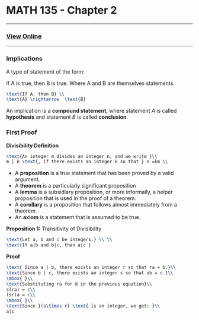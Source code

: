 # MATH 135 - Chapter 2

__________________________________________
### [View Online](http://notepag.es/IlplcH)
__________________________________________


### Implications 

A type of statement of the form:

If A is true, then B is true. Where A and B are themselves statements.


```tex
\text{If A, then B} \\
\text{A} \rightarrow  \text{B}
```

An implication is a **compound statement**, where statement *A* is called **hypothesis** and statement *B* is called **conclusion**.

### First Proof

**Divisibility Definition**

```tex
\text{An integer m divides an integer n, and we write }\\
m | n \text{, if there exists an integer k so that } n =km \\
```


- A **proposition** is a true statement that has been proved by a valid argument.
- A **theorem** is a particularly significant proposition
- A **lemma** is a subsidiary proposition, or more informally, a helper proposition that is used in the proof of a theorem.
- A **corollary** is a proposition that follows almost immediately from a theorem.
- An **axiom** is a statement that is assumed to be true.

**Proposition 1:** Transitivity of Divisibility

```tex
\text{Let a, b and c be integers.} \\ \\
\text{If a|b and b|c, then a|c }
```

**Proof**

```tex
\text{ Since a | b, there exists an integer r so that ra = b.}\\ 
\text{Since b | c, there exists an integer s so that sb = c.}\\
\mbox{ }\\
\text{Substituting ra for b in the previous equation}\\
s(ra) = c\\
(sr)a = c\\
\mbox{ }\\
\text{Since }(s\times r) \text{ is an integer, we get: }\\
a|c
```
